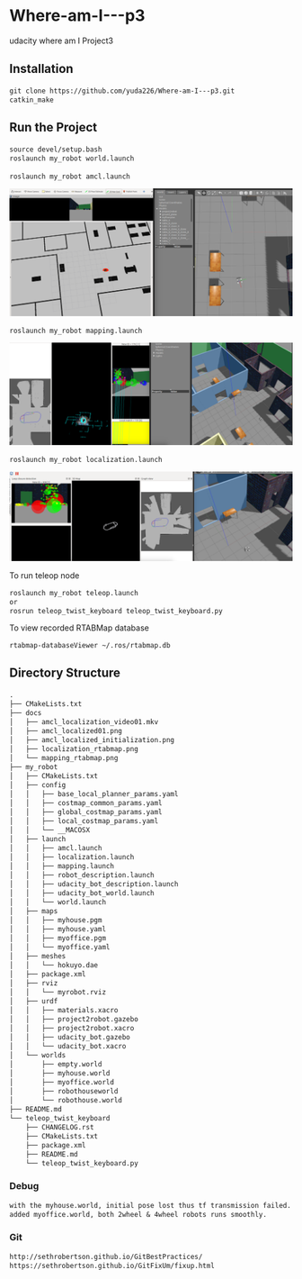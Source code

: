 # Where-am-I---p3
udacity where am I Project3

## Installation
```
git clone https://github.com/yuda226/Where-am-I---p3.git 
catkin_make
```
## Run the Project
```
source devel/setup.bash
roslaunch my_robot world.launch

roslaunch my_robot amcl.launch
```
![Whereami](/docs/amcl_localized01.png)  

```
roslaunch my_robot mapping.launch
```
![Whereami](/docs/mapping_rtabmap.png)  

```
roslaunch my_robot localization.launch
```
![Whereami](/docs/localization_rtabmap.png)  

To run teleop node
```
roslaunch my_robot teleop.launch
or
rosrun teleop_twist_keyboard teleop_twist_keyboard.py 
```
To view recorded RTABMap database
``` 
rtabmap-databaseViewer ~/.ros/rtabmap.db
```


## Directory Structure

```
.
├── CMakeLists.txt
├── docs
│   ├── amcl_localization_video01.mkv
│   ├── amcl_localized01.png
│   ├── amcl_localized_initialization.png
│   ├── localization_rtabmap.png
│   └── mapping_rtabmap.png
├── my_robot
│   ├── CMakeLists.txt
│   ├── config
│   │   ├── base_local_planner_params.yaml
│   │   ├── costmap_common_params.yaml
│   │   ├── global_costmap_params.yaml
│   │   ├── local_costmap_params.yaml
│   │   └── __MACOSX
│   ├── launch
│   │   ├── amcl.launch
│   │   ├── localization.launch
│   │   ├── mapping.launch
│   │   ├── robot_description.launch
│   │   ├── udacity_bot_description.launch
│   │   ├── udacity_bot_world.launch
│   │   └── world.launch
│   ├── maps
│   │   ├── myhouse.pgm
│   │   ├── myhouse.yaml
│   │   ├── myoffice.pgm
│   │   └── myoffice.yaml
│   ├── meshes
│   │   └── hokuyo.dae
│   ├── package.xml
│   ├── rviz
│   │   └── myrobot.rviz
│   ├── urdf
│   │   ├── materials.xacro
│   │   ├── project2robot.gazebo
│   │   ├── project2robot.xacro
│   │   ├── udacity_bot.gazebo
│   │   └── udacity_bot.xacro
│   └── worlds
│       ├── empty.world
│       ├── myhouse.world
│       ├── myoffice.world
│       ├── robothouseworld
│       └── robothouse.world
├── README.md
└── teleop_twist_keyboard
    ├── CHANGELOG.rst
    ├── CMakeLists.txt
    ├── package.xml
    ├── README.md
    └── teleop_twist_keyboard.py
```
### Debug 
```
with the myhouse.world, initial pose lost thus tf transmission failed.
added myoffice.world, both 2wheel & 4wheel robots runs smoothly.
```

### Git 
```
http://sethrobertson.github.io/GitBestPractices/
https://sethrobertson.github.io/GitFixUm/fixup.html
```